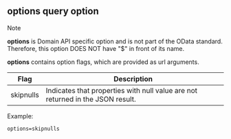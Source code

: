 ## **options** query option

> [!note]
> **options** is Domain API specific option and is not part of the OData standard.
> Therefore, this option DOES NOT have "$" in front of its name.

**options** contains option flags, which are provided as url arguments.

Flag | Description
-----|------------
skipnulls | Indicates that properties with null value are not returned in the JSON result.

Example:
```odata
options=skipnulls
```
